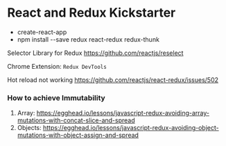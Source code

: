 # React and Redux Kickstarter

* create-react-app <app-name>
* npm install --save redux react-redux redux-thunk

Selector Library for Redux
https://github.com/reactjs/reselect

Chrome Extension: `Redux DevTools`

Hot reload not working https://github.com/reactjs/react-redux/issues/502

### How to achieve Immutability
1. Array: https://egghead.io/lessons/javascript-redux-avoiding-array-mutations-with-concat-slice-and-spread
2. Objects: https://egghead.io/lessons/javascript-redux-avoiding-object-mutations-with-object-assign-and-spread
